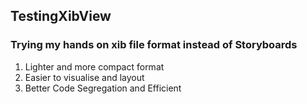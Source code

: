 ## TestingXibView

### Trying my hands on xib file format instead of Storyboards
1) Lighter and more compact format 
2) Easier to visualise and layout
3) Better Code Segregation and Efficient 
